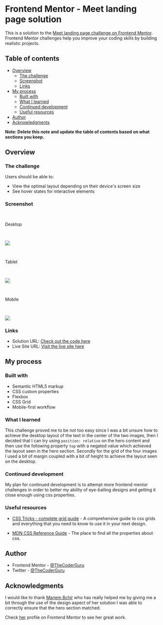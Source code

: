 # Frontend Mentor - Meet landing page solution

This is a solution to the [Meet landing page challenge on Frontend Mentor](https://www.frontendmentor.io/challenges/meet-landing-page-rbTDS6OUR). Frontend Mentor challenges help you improve your coding skills by building realistic projects. 

## Table of contents

- [Overview](#overview)
  - [The challenge](#the-challenge)
  - [Screenshot](#screenshot)
  - [Links](#links)
- [My process](#my-process)
  - [Built with](#built-with)
  - [What I learned](#what-i-learned)
  - [Continued development](#continued-development)
  - [Useful resources](#useful-resources)
- [Author](#author)
- [Acknowledgments](#acknowledgments)

**Note: Delete this note and update the table of contents based on what sections you keep.**

## Overview

### The challenge

Users should be able to:

- View the optimal layout depending on their device's screen size
- See hover states for interactive elements

### Screenshot

<br>

Desktop

<br>

![](./screenshot.png)

<br>

Tablet

<br>

![](./tablet_screenshot.png)

<br>

Mobile

<br>

![](./mobile_screenshot.png)



### Links

- Solution URL: [Check out the code here](https://github.com/TheCoderGuru/meet-landing-page/)
- Live Site URL: [Visit the live site here](https://meet-landing-page-iota.vercel.app/)

## My process

### Built with

- Semantic HTML5 markup
- CSS custom properties
- Flexbox
- CSS Grid
- Mobile-first workflow


### What I learned

This challenge proved me to be not too easy since I was a bit unsure how to achieve the desktop layout of the text in the center of the two images, then I decided that I can try using ```position: relative``` on the hero content and then use the following property ```top``` with a negated value which achieved the layout seen in the hero section. Secondly for the grid of the four images I used a bit of margin coupled with a bit of height to achieve the layout seen on the desktop.


### Continued development

My plan for continued development is to attempt more frontend mentor challenges in order to better my ability of eye-balling designs and getting it close enough using css properties.


### Useful resources

- [CSS Tricks - complete grid guide](https://css-tricks.com/snippets/css/complete-guide-grid/) - A comprehensive guide to css grids and everything that you need to know to use it in your next design.

- [MDN CSS Reference Guide](https://developer.mozilla.org/en-US/docs/Web/CSS) - The place to find all the properties about css.


## Author

- Frontend Mentor - [@TheCoderGuru](https://www.frontendmentor.io/profile/TheCoderGuru)
- Twitter - [@TheCoderGuru](https://www.twitter.com/TheCoderGuru)


## Acknowledgments


I would like to thank [Mariem Bchir](https://github.com/Mabchir/) who has really helped me by giving me a bit through the use of the design aspect of her solution I was able to correctly ensure that the hero section matched.

Check [her](https://www.frontendmentor.io/profile/Mabchir/) profile on Frontend Mentor to see her great work.
